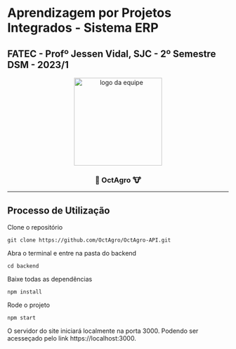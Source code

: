 # Aprendizagem por Projetos Integrados - Sistema ERP

## FATEC -  Profº Jessen Vidal, SJC - 2º Semestre DSM - 2023/1

<p align="center">
      <img src="https://i.imgur.com/PcbMkzQ.png" alt="logo da equipe" width="200">
      <h3 align="center">🌾 OctAgro 🐮</h3>
<hr>


## Processo de Utilização

Clone o repositório
```console
git clone https://github.com/OctAgro/OctAgro-API.git
```
Abra o terminal e entre na pasta do backend
```console
cd backend
```
Baixe todas as dependências
```console
npm install
```
Rode o projeto
```console
npm start
```

O servidor do site iniciará localmente na porta 3000. Podendo ser acesseçado pelo link https://localhost:3000.
